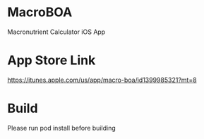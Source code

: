 # MacroBOA
Macronutrient Calculator iOS App

# App Store Link
https://itunes.apple.com/us/app/macro-boa/id1399985321?mt=8


# Build
Please run pod install before building
